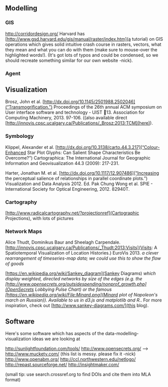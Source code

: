 ## Modelling

### GIS
http://corridordesign.org/
Harvard has [http://www.gsd.harvard.edu/gis/manual/raster/index.htm](a tutorial) on GIS operations which gives solid intuitive crash course in rasters, vectors, what they mean and what you can do with them (make sure to mouse-over the highlighted words!). (It's got lots of typos and could be condensed, so we should recreate something similar for our own website -nick).

### Agent


## Visualization

Brosz, John et al. [http://dx.doi.org/10.1145/2501988.2502046](“Transmogrification.”) Proceedings of the 26th annual ACM symposium on User interface software and technology - UIST  13. Association for Computing Machinery, 2013. 97-106. ((also available direct [http://innovis.cpsc.ucalgary.ca/Publications/_Brosz:2013:TCM](here)).


### Symbology
Klippel, Alexander et al. [http://dx.doi.org/10.3138/carto.44.3.217](“Colour-Enhanced Star Plot Glyphs: Can Salient Shape Characteristics Be Overcome?”) Cartographica: The International Journal for Geographic Information and Geovisualization 44.3 (2009): 217-231.

Harter, Jonathan M. et al. [http://dx.doi.org/10.1117/12.907486](“Increasing the perceptual salience of relationships in parallel coordinate plots.”) Visualization and Data Analysis 2012. Ed. Pak Chung Wong et al. SPIE - International Society for Optical Engineering, 2012. 82940T.

### Cartography
[http://www.radicalcartography.net/?projectionref](Cartographic Projections), with lots of pictures

### Network Maps
Alice Thudt, Dominikus Baur and Sheelagh Carpendale. [http://innovis.cpsc.ucalgary.ca/Publications/_Thudt:2013:Visits](Visits: A Spatiotemporal Visualization of Location Histories.) EuroVis 2013. _a clever rearrangement of timeseries-map data; we could use this to show the flow of goods_

[https://en.wikipedia.org/wiki/Sankey_diagram](Sankey Diagrams) _which display weighted, directed networks by size of the edges (e.g. the [http://www.opensecrets.org/outsidespending/nonprof_growth.php](OpenSecrets Lobbying Pulse Chart) or the famous [https://en.wikipedia.org/wiki/File:Minard.png](Minard plot of Napoleon's march on Russian)). Available to us in d3.js and matplotlib and R._. For more inspiration, check out [http://www.sankey-diagrams.com/](this blog).


## Software
Here's some software which has aspects of the data-modelling-visualization ideas we are looking at

http://sunlightfoundation.com/tools/
http://www.opensecrets.org/
  --> 
http://www.muckety.com/
(this list is messy. please fix it -nick)
http://www.openabm.org/
http://ccl.northwestern.edu/netlogo/
http://repast.sourceforge.net/
http://insightmaker.com/

(small tip: use search.crossref.org to find DOIs and cite them into MLA format)